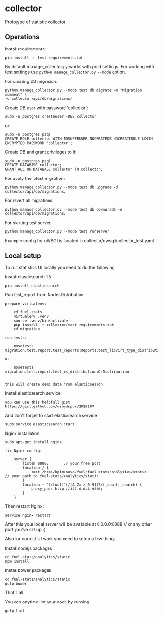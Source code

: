 collector
=========

Prototype of statistic collector

Operations
----------


Install requirements:

    pip install -r test-requirements.txt

By default manage_collector.py works with prod settings.
For working with test settings use `python manage_collector.py --mode` option.

For creating DB migration:

    python manage_collector.py --mode test db migrate -m "Migration comment" \
    -d collector/api/db/migrations/

Create DB user with password 'collector':

    sudo -u postgres createuser -DES collector

or:

    sudo -u postgres psql
    CREATE ROLE collector WITH NOSUPERUSER NOCREATEDB NOCREATEROLE LOGIN ENCRYPTED PASSWORD 'collector';

Create DB and grant privileges to it:

    sudo -u postgres psql
    CREATE DATABASE collector;
    GRANT ALL ON DATABASE collector TO collector;

For apply the latest migration:

    python manage_collector.py --mode test db upgrade -d collector/api/db/migrations/

For revert all migrations:

    python manage_collector.py --mode test db downgrade -d collector/api/db/migrations/

For starting test server:

    python manage_collector.py --mode test runserver

Example config for uWSGI is located in collector/uwsgi/collector_test.yaml


Local setup
----------

To run statistics UI locally you need to do the following:

Install elasticsearch 1.3

    pip install elasticsearch

Run test_report from NodesDistribution

    prepare virtualenv:

        cd fuel-stats
        virtualenv .venv
        source .venv/bin/activate
        pip install -r collector/test-requirements.txt
        cd migration

    run tests:

        nosetests migration.test.report.test_reports:Reports.test_libvirt_type_distribution

    or

        nosetests migration.test.report.test_os_distribution:OsDistribution


    this will create demo data from elasticsearch

Install elasticsearch service

    you can use this helpfull gist https://gist.github.com/wingdspur/2026107

And don't forget to start elasticsearch service

    sudo service elasticsearch start

Nginx installation

    sudo apt-get install nginx

    fix Nginx config:

        server {
            listen 8888;       // your free port
            location / {
                root /home/kpimenova/fuel/fuel-stats/analytics/static;    // your path to fuel-stats/analytics/static
            }
            location ~ ^(/fuel)?(/[A-Za-z_0-9])?/(_count|_search) {
                proxy_pass http://127.0.0.1:9200;
            }
        }

Then restart Nginx:

    service nginx restart

 After this your local server will be available at 0.0.0.0:8888 // or any other port you've set up :)


 Also for correct UI work you need to setup a few things

 Install nodejs packages

    cd fuel-stats/analytics/static
    npm install

 Install bower packages

    cd fuel-stats/analytics/static
    gulp bower

 That's all.

 You can anytime lint your code by running

    gulp lint


